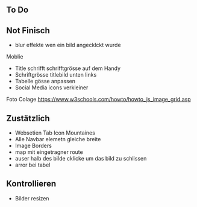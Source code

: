 ## To Do


## Not Finisch


- blur effekte wen ein bild angecklckt wurde


Moblie
- Title schrifft schrifftgrösse auf dem Handy
- Schriftgrösse titlebild unten links
- Tabelle gösse anpassen
- Social Media icons verkleiner


Foto Colage
https://www.w3schools.com/howto/howto_js_image_grid.asp

## Zustätzlich
- Websetien Tab Icon Mountaines
- Alle Navbar elemetn gleiche breite
- Image Borders
- map mit eingetragner route
- auser halb des bilde cklicke um das bild zu schlissen
- arror bei tabel

## Kontrollieren
- Bilder resizen


